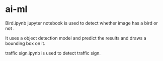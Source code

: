 # ai-ml

Bird.ipynb jupyter notebook is used to detect whether image has a bird or not . 

It uses a object detection model and predict the results and draws a bounding box on it.

traffic sign.ipynb is used to detect traffic sign.
